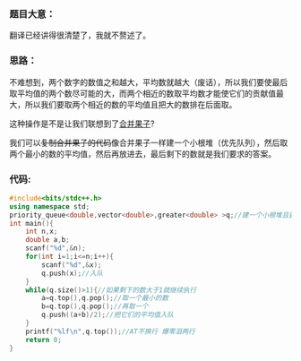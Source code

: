### 题目大意：

翻译已经讲得很清楚了，我就不赘述了。

### 思路：

不难想到，两个数字的数值之和越大，平均数就越大（废话），所以我们要使最后取平均值的两个数尽可能的大，而两个相近的数取平均数才能使它们的贡献值最大，所以我们要取两个相近的数的平均值且把大的数排在后面取。

这种操作是不是让我们联想到了[合并果子](https://www.luogu.com.cn/problem/P1090)?

我们可以~~复制合并果子的代码~~像合并果子一样建一个小根堆（优先队列），然后取两个最小的数的平均值，然后再放进去，最后剩下的数就是我们要求的答案。

### 代码:

```cpp
#include<bits/stdc++.h>
using namespace std;
priority_queue<double,vector<double>,greater<double> >q;//建一个小根堆且要用double
int main(){
	int n,x;
	double a,b;
	scanf("%d",&n);
	for(int i=1;i<=n;i++){
		scanf("%d",&x);
		q.push(x);//入队 
	}
	while(q.size()>1){//如果剩下的数大于1就继续执行 
		a=q.top(),q.pop();//取一个最小的数 
		b=q.top(),q.pop();//再取一个
		q.push((a+b)/2);//把它们的平均值入队 
	}
	printf("%lf\n",q.top());//AT不换行 爆零泪两行
	return 0;
}
```

